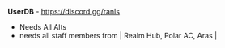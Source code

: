 **UserDB** - https://discord.gg/ranls
- Needs All Alts
- needs all staff members from | Realm Hub, Polar AC, Aras |
